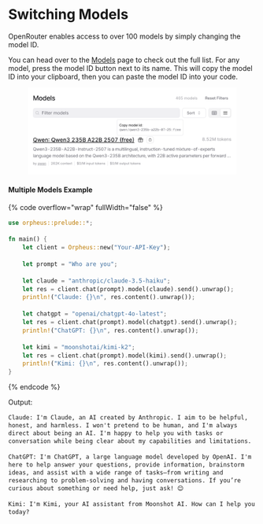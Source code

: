 # Switching Models

OpenRouter enables access to over 100 models by simply changing the model ID.

You can head over to the [Models](https://openrouter.ai/models) page to check out the full list. For any model, press the model ID button next to its name. This will copy the model ID into your clipboard, then you can paste the model ID into your code.

<figure><img src="../../.gitbook/assets/image.png" alt=""><figcaption></figcaption></figure>

#### Multiple Models Example

{% code overflow="wrap" fullWidth="false" %}
```rust
use orpheus::prelude::*;

fn main() {
    let client = Orpheus::new("Your-API-Key");
    
    let prompt = "Who are you";
    
    let claude = "anthropic/claude-3.5-haiku";
    let res = client.chat(prompt).model(claude).send().unwrap();
    println!("Claude: {}\n", res.content().unwrap());
    
    let chatgpt = "openai/chatgpt-4o-latest";
    let res = client.chat(prompt).model(chatgpt).send().unwrap();
    println!("ChatGPT: {}\n", res.content().unwrap());
    
    let kimi = "moonshotai/kimi-k2";
    let res = client.chat(prompt).model(kimi).send().unwrap();
    println!("Kimi: {}\n", res.content().unwrap());
}
```
{% endcode %}

Output:

```
Claude: I'm Claude, an AI created by Anthropic. I aim to be helpful, honest, and harmless. I won't pretend to be human, and I'm always direct about being an AI. I'm happy to help you with tasks or conversation while being clear about my capabilities and limitations.

ChatGPT: I'm ChatGPT, a large language model developed by OpenAI. I'm here to help answer your questions, provide information, brainstorm ideas, and assist with a wide range of tasks—from writing and researching to problem-solving and having conversations. If you’re curious about something or need help, just ask! 😊

Kimi: I'm Kimi, your AI assistant from Moonshot AI. How can I help you today?
```
